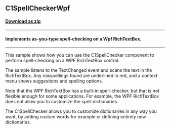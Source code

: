 ## C1SpellCheckerWpf
#### [Download as zip](https://grapecity.github.io/DownGit/#/home?url=https://github.com/GrapeCity/ComponentOne-WinForms-Samples/tree/master/NetFramework\SpellChecker\CS\C1SpellCheckerWpf)
____
#### Implements as-you-type spell-checking on a Wpf RichTextBox.
____
This sample shows how you can use the C1SpellChecker component to perform spell-checking on a WPF RichTextBox control.

The sample listens to the TextChanged event and scans the text in the RichTextBox.
Any misspellings found are underlined in red, and a context menu shows suggestions and spelling options.

Note that the WPF RichTextBox has a built-in spell-checker, but that is not flexible enough for some applications.
For example, the WPF RichTextBox does not allow you to customize the spell dictionaries.

The C1SpellChecker allows you to customize dictionaries in any way you want, by adding custom words for example or defining entirely new dictionaries.
